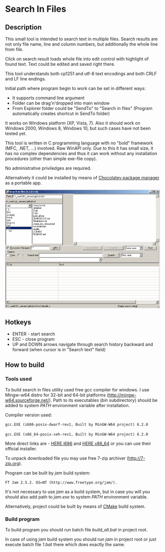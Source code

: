 # Search In Files

## Description

This small tool is intended to search text in multiple files.
Search results are not only file name, line and column numbers,
but additionally the whole line from file.

Click on search result loads whole file into edit control with highlight
of found text.
Text could be edited and saved right there.

This tool understands both cp1251 and utf-8 text encodings and
both CRLF and LF line endings.

Initial path where program begin to work can be set in
different ways:

* It supports command line argument
* Folder can be drag'n'dropped into main window
* From Explorer folder could be "SendTo" to "Search in files"
  (Program automatically creates shortcut in SendTo folder)

It works on Windows platform (XP, Vista, 7).
Also it should work on Windows 2000, Windows 8, Windows 10, but such cases
have not been tested yet.

This tool is written in C programming language with no "bold"
framework (MFC, .NET, ...) involved. Raw WinAPI only.
Due to this it has small size, it has no complex dependencies and thus it can work
without any installation procedures (other than simple exe-file copy).

No administrative priviledges are required.

Alternatively it could be installed by means of
[Chocolatey package manager](https://chocolatey.org/packages/sif)
as a portable app.

![animated screenshot](sif-demo1.gif)

## Hotkeys

* ENTER - start search
* ESC - close program
* UP and DOWN arrows navigate through search history backward and forward
  (when cursor is in "Search text" field)

## How to build

### Tools used

To build search in files utility used free gcc compiler for windows.
I use Mingw-w64 distro for 32-bit and 64-bit platforms
(http://mingw-w64.sourceforge.net/). Path to its executables (*bin*
subdirectory) should be added to system *PATH* environment variable
after installation.

Compiler version used:

    gcc.EXE (i686-posix-dwarf-rev1, Built by MinGW-W64 project) 6.2.0

    gcc.EXE (x86_64-posix-seh-rev1, Built by MinGW-W64 project) 6.2.0

More direct links are -
[HERE i686](http://sourceforge.net/projects/mingw-w64/files/Toolchains%20targetting%20Win32/Personal%20Builds/mingw-builds/6.2.0/threads-posix/dwarf/)
and
[HERE x86_64](http://sourceforge.net/projects/mingw-w64/files/Toolchains%20targetting%20Win64/Personal%20Builds/mingw-builds/6.2.0/threads-posix/seh/)
or you can use their official installer.

To unpack downloaded file you may use free 7-zip archiver (http://7-zip.org).

Program can be built by *jam* build system:

    FT Jam 2.5.2. OS=NT (http://www.freetype.org/jam/).

It's not necessary to use *jam* as a build system, but in case you will
you should also add path to *jam.exe* to system *PATH* environment variable.

Alternatively, project could be built by means of [CMake](https://cmake.org) build system.

### Build program

To build program you should run batch file
*build_all.bat* in project root.

In case of using *jam* build system you should run *jam* in project root
or just execute batch file *1.bat* there which does exactly the same.
